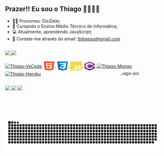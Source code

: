 ## Prazer!! Eu sou o Thiago 👋🏻👦🏻

- 👦🏻 Pronomes: Ele/Dele;
- 🏫 Cursando o Ensino Médio Técnico de Informática;
- 💻 Atualmente, aprendendo JavaScript;
- 📩 Contate-me através do email: thibapso@gmail.com

## <div align="center">
  <a href="https://github.com/thiagobapsoares">
  <img height="167em" src="https://github-readme-stats.vercel.app/api?username=thiagobapsoares&show_icons=true&theme=dark&include_all_commits=true&count_private=true"/>
  <img height="167em" src="https://github-readme-stats.vercel.app/api/top-langs/?username=thiagobapsoares&layout=compact&langs_count=7&theme=dark"/>
   </div>

<div style="display: inline_block"><br>
  <img align="center" alt="Thiago-VsCode" height="30" width="40" src="https://cdn.jsdelivr.net/gh/devicons/devicon/icons/vscode/vscode-original.svg">
  <img align="center" alt="Thiago-HTML" height="30" width="40" src="https://raw.githubusercontent.com/devicons/devicon/master/icons/html5/html5-original.svg">
  <img align="center" alt="Thiago-CSS" height="30" width="40" src="https://raw.githubusercontent.com/devicons/devicon/master/icons/css3/css3-original.svg">
  <img align="center" alt="Thiago-Js" height="30" width="40" src="https://raw.githubusercontent.com/devicons/devicon/master/icons/javascript/javascript-plain.svg">
  <img align="center" alt="Thiago-Csharp" height="30" width="40" src="https://raw.githubusercontent.com/devicons/devicon/master/icons/csharp/csharp-original.svg">
  <img align="center" alt="Thiago-Mongo" height="30" width="40" src="https://cdn.jsdelivr.net/gh/devicons/devicon/icons/mongodb/mongodb-original.svg">
  <img align="center" alt="Thiago-Heroku" height="30" width="40" src="https://cdn.jsdelivr.net/gh/devicons/devicon/icons/heroku/heroku-plain.svg">

  <img align="right" alt="Thiago-pic" height="155" width="155" style="border-radius:65px;" src="https://cdn.discordapp.com/attachments/737435414859612180/957329314616057927/b4020950-ecd5-4487-bff1-9509bcb06d79.png">
</div>    
          
  ##

<div> 
  <a href="https://www.instagram.com/th_bapsoares/" target="_blank"><img src="https://img.shields.io/badge/-Instagram-%23E4405F?style=for-the-badge&logo=instagram&logoColor=white" target="_blank"></a>
  <a href = "https://twitter.com/thibapso"><img src="https://img.shields.io/badge/Twitter-1DA1F2?style=for-the-badge&logo=twitter&logoColor=white" target="_blank"></a>
  <a href = "mailto:thibapso@gmail.com"><img src="https://img.shields.io/badge/Gmail-D14836?style=for-the-badge&logo=gmail&logoColor=white" target="_blank"></a>
 
  ![Snake animation](https://github.com/thiagobapsoares/thiagobapsoares/blob/output/github-contribution-grid-snake.svg)
 
## </div>
